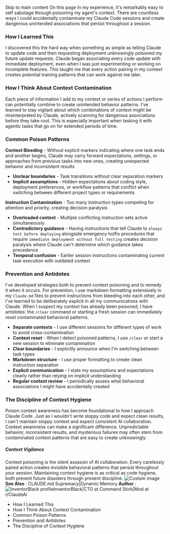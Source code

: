 Skip to main content
On this page
In my experience, it's remarkably easy to self sabotage through poisoning my agent's context. There are countless ways I could accidentally contaminate my Claude Code sessions and create dangerous unintended associations that persist throughout a session.
### How I Learned This​
I discovered this the hard way when something as simple as telling Claude to update code and then requesting deployment unknowingly poisoned my future update requests. Claude began associating every code update with immediate deployment, even when I was just experimenting or working on incomplete features. This taught me that every action pairing in my context creates potential training patterns that can work against me later.
### How I Think About Context Contamination​
Each piece of information I add to my context or series of actions I perform can potentially combine to create unintended behavior patterns. I've learned to stay vigilant about which combinations of context might be misinterpreted by Claude, actively scanning for dangerous associations before they take root. This is especially important when tasking it with agentic tasks that go on for extended periods of time.
### Common Poison Patterns​
**Context Bleeding** - Without explicit markers indicating where one task ends and another begins, Claude may carry forward expectations, settings, or approaches from previous tasks into new ones, creating unexpected behavior and inconsistent results
  * **Unclear boundaries** - Task transitions without clear separation markers
  * **Implicit assumptions** - Hidden expectations about coding style, deployment preferences, or workflow patterns that conflict when switching between different project types or requirements


**Instruction Contamination** - Too many instruction types competing for attention and priority, creating decision paralysis
  * **Overloaded context** - Multiple conflicting instruction sets active simultaneously
  * **Contradictory guidance** - Having instructions that tell Claude to `always test before deploying` alongside emergency hotfix procedures that require `immediate deployment without full testing` creates decision paralysis where Claude can't determine which guidance takes precedence
  * **Temporal confusion** - Earlier session instructions contaminating current task execution with outdated context


### Prevention and Antidotes​
I've developed strategies both to prevent context poisoning and to remedy it when it occurs. For prevention, I use markdown formatting extensively in my `Claude.md` files to prevent instructions from bleeding into each other, and I've learned to be deliberately explicit in all my communications with Claude. When I suspect my context has already been poisoned, I have antidotes: the `/clear` command or starting a fresh session can immediately reset contaminated behavioral patterns.
  * **Separate contexts** - I use different sessions for different types of work to avoid cross-contamination
  * **Context reset** - When I detect poisoned patterns, I use `/clear` or start a new session to eliminate contamination
  * **Clear boundaries** - I explicitly announce when I'm switching between task types
  * **Markdown structure** - I use proper formatting to create clean instruction separation
  * **Explicit communication** - I state my assumptions and expectations clearly rather than relying on implicit understanding
  * **Regular context review** - I periodically assess what behavioral associations I might have accidentally created


### The Discipline of Context Hygiene​
Poison context awareness has become foundational to how I approach Claude Code. Just as I wouldn't write sloppy code and expect clean results, I can't maintain sloppy context and expect consistent AI collaboration.
Context awareness can make a significant difference. Unpredictable behavior, inconsistent results, and mysterious failures may often stem from contaminated context patterns that are easy to create unknowingly.
##### Context Vigilance
Context poisoning is the silent assassin of AI collaboration. Every carelessly paired action creates invisible behavioral patterns that persist throughout your session. Maintaining context hygiene is as critical as code hygiene, both prevent future disasters through present discipline.
![Custom image](https://www.claudelog.com/img/discovery/010_scary.png)
**See Also** : CLAUDE.md Supremacy|Dynamic Memory
**Author** :![InventorBlack profile](https://www.claudelog.com/img/claudes-greatest-soldier.png)InventorBlack|CTO at Command Stick|Mod at r/ClaudeAi
  * How I Learned This
  * How I Think About Context Contamination
  * Common Poison Patterns
  * Prevention and Antidotes
  * The Discipline of Context Hygiene


